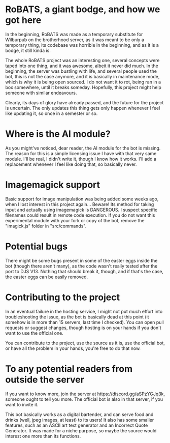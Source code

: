 # RoBATS, a giant bodge, and how we got here

In the beginning, RoBATS was made as a temporary substitute for Wilburpub on the brotherhood server, as it was meant to be only a temporary thing, its codebase was horrible in the beginning, and as it is a bodge, it still kinda is.

The whole RoBATS project was an interesting one, several concepts were taped into one thing, and it was awesome, albeit it never did much. In the beginning, the server was bustling with life, and several people used the bot, this is not the case anymore, and it is basically in maintenance mode, which is why it is being open sourced. I do not want it to rot, being ran in a box somewhere, until it breaks someday. Hopefully, this project might help someone with similar endeavours.

Clearly, its days of glory have already passed, and the future for the project is uncertain. The only updates this thing gets only happen whenever I feel like updating it, so once in a semester or so.

# Where is the AI module?

As you might've noticed, dear reader, the AI module for the bot is missing. The reason for this is a simple licensing issue I have with that very same module. I'll be real, I didn't write it, though I know how it works. I'll add a replacement whenever I feel like doing that, so basically never.

# Imagemagick support

Basic support for image manipulation was being added some weeks ago, when I lost interest in this project again... Beware! Its method for taking input and actually using imagemagick is DANGEROUS. I suspect specific filenames could result in remote code execution. If you do not want this experimental module with your fork or copy of the bot, remove the "imagick.js" folder in "src/commands".

# Potential bugs

There might be some bugs present in some of the easter eggs inside the bot (though there aren't many), as the code wasn't really tested after the port to DJS V13. Nothing that should break it, though, and if that's the case, the easter eggs can be easily removed.

# Contributing to the project

In an eventual failure in the hosting service, I might not put much effort into troubleshooting the issue, as the bot is basically dead at this point (it somehow is in more than 15 servers, last time I checked). You can open pull requests or suggest changes, though hosting is on your hands if you don't want to use the official one.

You can contribute to the project, use the source as it is, use the official bot, or have all the problem in your hands, you're free to do that now.

# To any potential readers from outside the server

If you want to know more, join the server at https://discord.gg/aSPzYGJq3k, someone ought to tell you more. The official bot is also in that server, if you want to invite it.

This bot basically works as a digital bartender, and can serve food and drinks (well, jpeg images, at least) to its users! It also has some smaller features, such as an ASCII art text generator and an Incorrect Quote Generator. It was made for a niche purpose, so maybe the source would interest one more than its functions.